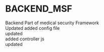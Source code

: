 # BACKEND_MSF
Backend Part of medical security Framework
<br>
Updated added config file
<br>
updated
<br>
added controller js 
<br>
updated

